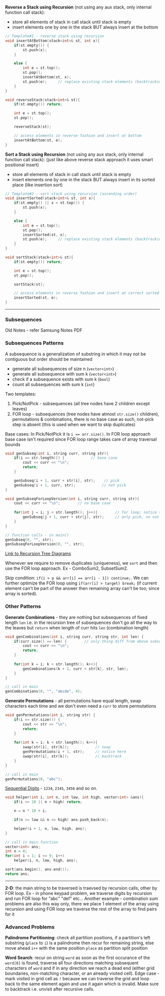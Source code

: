 **Reverse a Stack using Recursion** (not using any aux stack, only internal function call stack):
- store all elements of stack in call stack until stack is empty
- insert elements one by one in the stack BUT always insert at the bottom

```cpp
// Template#1 - reverse stack using recursion
void insertAtBottom(stack<int>& st, int x){
    if(st.empty()) {
        st.push(x);
    }

    else {
        int e = st.top();
        st.pop();
        insertAtBottom(st, x);
        st.push(e);     // replace existing stack elements (backtracking)
    }
}

void reverseStack(stack<int>& st){
    if(st.empty()) return;

    int e = st.top();
    st.pop();

    reverseStack(st);

    // access elements in reverse fashion and insert at bottom
    insertAtBottom(st, e);
}
```
**Sort a Stack using Recursion** (not using any aux stack, only internal function call stack): (just like above reverse stack approach it uses smart positional insert)
- store all elements of stack in call stack until stack is empty
- insert elements one by one in the stack BUT always insert in its sorted place (like insertion sort)

```cpp
// Template#2 - sort stack using recursion (ascending order)
void insertSorted(stack<int>& st, int x){
    if(st.empty() || x < st.top()) {
        st.push(x);
    }

    else {
        int e = st.top();
        st.pop();
        insertSorted(st, x);
        st.push(e);     // replace existing stack elements (backtracking)
    }
}

void sortStack(stack<int>& st){
    if(st.empty()) return;

    int e = st.top();
    st.pop();

    sortStack(st);

    // access elements in reverse fashion and insert at correct sorted position
    insertSorted(st, e);
}
```

---

### Subsequences
Old Notes - refer Samsung Notes PDF

### Subsequences Patterns
A subsequence is a generalization of substring in which it may not be contiguous but order should be maintained
- generate all subsequences of size n (`vector<int>`)
- generate all subsequence with sum k (`vector<int>`)
- check if a subsequence exists with sum k (`bool`)
- count all subsequences with sum k (`int`)

Two templates:
1. Pick/NotPick - subsequences (all tree nodes have 2 children except leaves)
2. FOR loop - subsequences (tree nodes have atmost `str.size()` children), permutations & combinations, there is no base case as such, not-pick step is absent (this is used when we want to skip duplicates)

Base cases: In Pick/NotPick it is `i == arr.size()`. In FOR loop approach base case isn't required since FOR loop range takes care of array traversal bounds
```cpp
void genSubseq(int i, string curr, string str){
    if(i == str.length()) {            // base case
        cout << curr << "\n";
        return;
    }

    genSubseq(i + 1, curr + str[i], str);    // pick
    genSubseq(i + 1, curr, str);            // not pick
}

void genSubseqForLoopVersion(int i, string curr, string str){
    cout << curr << "\n";        // no base case
    
    for(int j = i; j < str.length(); j++){        // for loop; notice start index
        genSubseq(j + 1, curr + str[j], str);     // only pick, no not pick step
    }
}

// function calls - in main()
genSubseq(0, "", str);
genSubseqForLoopVersion(0, "", str);
```

[Link to Recursion Tree Diagrams](https://imgur.com/a/02PcLRh)

Whenever we require to remove duplicates (uniqueness), we `sort` and then use the FOR loop approach. Ex - ComboSum2, SubsetSum2. 

Skip condition: `if(i > p && arr[i] == arr[i - 1]) continue;`. We can further optimize the FOR loop using `if(arr[i] > target) break;` (if current element can't be part of the answer then remaining array can't be too; since array is sorted).

### Other Patterns
**Generate Combinations** - they are nothing but subsequences of fixed length `len` i.e. in the recursion tree of subsequences don't go all the way to the leaves but `return` when length of curr hits `len` (combination length)
```cpp
void genCombinations(int i, string curr, string str, int len) {
    if(curr.size() == len) {        // only thing diff from above subseq template
        cout << curr << "\n";
        return;
    }
    
    for(int k = i; k < str.length(); k++){
        genCombinations(k + 1, curr + str[k], str, len);
    }
}

// call in main
genCombinations(0, "", "abcde", 4);
```

**Generate Permutations** - all permutations have equal length, swap characters each time and we don't even need a `curr` to store permutations
```cpp
void genPermutations(int i, string str) {
    if(i == str.size()) {
        cout << str << "\n";
        return;
    }
    
    for(int k = i; k < str.length(); k++){
        swap(str[i], str[k]);            // swap
        genPermutations(i + 1, str);     // notice here
        swap(str[i], str[k]);            // backtrack
    }
}

// call in main
genPermutations(0, "abc");
```

[Sequential Digits](https://leetcode.com/problems/sequential-digits/) - `1234`, `2345`, `3456` and so on.
```cpp
void helper(int i, int n, int low, int high, vector<int> &ans){
    if(i >= 10 || n > high) return;

    n = n * 10 + i;

    if(n >= low && n <= high) ans.push_back(n);

    helper(i + 1, n, low, high, ans);
}

// call in main function
vector<int> ans;
int n = 0;
for(int i = 1; i <= 9; i++)
    helper(i, n, low, high, ans);

sort(ans.begin(), ans.end());
return ans;
```

---

**2-D**: the main string to be traversed is traevsed by recursion calls, other by FOR loop. Ex - in phone keypad problem, we traverse digits by recursion and run FOR loop for "abc" "def" etc... Another example - combination sum problems are also this way only, there we place 1 element of the array using recursion and using FOR loop we traverse the rest of the array to find pairs for it

### Advanced Problems
**Palindrome Partitioning**: check all partition positions, if a partition's left substring (`place` to `i`) is a palindrome then recur for remaining string, else move ahead `i++` with the same position `place` as partition split position

**Word Search**: recur on string `word` as soon as the first occurance of the `word[0]` is found, traverse all four directions matching subsequent characters of `word` and if in any direction we reach a dead end (either grid boundaries, non-matching character, or an already visited cell). Edge case - mark visited in grid cell as `!` because we can traverse the grid and loop back to the same element again and use it again which is invalid. Make sure to backtrack i.e. unvisit after recursive calls.
